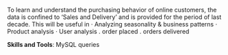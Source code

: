 To learn and understand the purchasing behavior of online customers, the data is confined to ‘Sales and Delivery’ and is provided for the period of last decade. This will be useful in · Analyzing seasonality & business patterns · Product analysis · User analysis . order placed . orders delivered

**Skills and Tools**: MySQL queries
